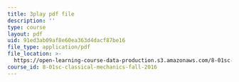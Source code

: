 ```yaml
---
title: 3play pdf file
description: ''
type: course
layout: pdf
uid: 91ed3ab09af8e60ea363d4dacf87be16
file_type: application/pdf
file_location: >-
  https://open-learning-course-data-production.s3.amazonaws.com/8-01sc-classical-mechanics-fall-2016/91ed3ab09af8e60ea363d4dacf87be16_ZApVXJZF7pE.pdf
course_id: 8-01sc-classical-mechanics-fall-2016
---
```

